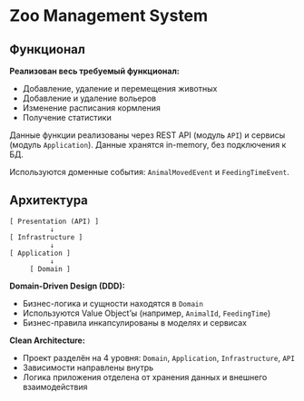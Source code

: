 # Zoo Management System

## Функционал

**Реализован весь требуемый функционал:**

- Добавление, удаление и перемещения животных
- Добавление и удаление вольеров
- Изменение расписания кормления
- Получение статистики

Данные функции реализованы через REST API (модуль `API`) и сервисы (модуль `Application`). Данные хранятся in-memory, без подключения к БД.

Используются доменные события: `AnimalMovedEvent` и `FeedingTimeEvent`.

## Архитектура

```text
[ Presentation (API) ]
          ↓
[ Infrastructure ]
          ↓
[ Application ]
          ↓
     [ Domain ]
```

**Domain-Driven Design (DDD):**

- Бизнес-логика и сущности находятся в `Domain`
- Используются Value Object’ы (например, `AnimalId`, `FeedingTime`)
- Бизнес-правила инкапсулированы в моделях и сервисах

**Clean Architecture:**

- Проект разделён на 4 уровня: `Domain`, `Application`, `Infrastructure`, `API`
- Зависимости направлены внутрь
- Логика приложения отделена от хранения данных и внешнего взаимодействия
